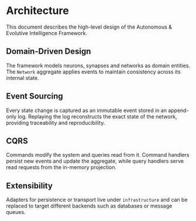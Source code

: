 # Architecture

This document describes the high-level design of the Autonomous & Evolutive
Intelligence Framework.

## Domain-Driven Design

The framework models neurons, synapses and networks as domain entities. The
`Network` aggregate applies events to maintain consistency across its internal
state.

## Event Sourcing

Every state change is captured as an immutable event stored in an append-only
log. Replaying the log reconstructs the exact state of the network, providing
traceability and reproducibility.

## CQRS

Commands modify the system and queries read from it. Command handlers persist
new events and update the aggregate, while query handlers serve read requests
from the in-memory projection.

## Extensibility

Adapters for persistence or transport live under `infrastructure` and can be
replaced to target different backends such as databases or message queues.
